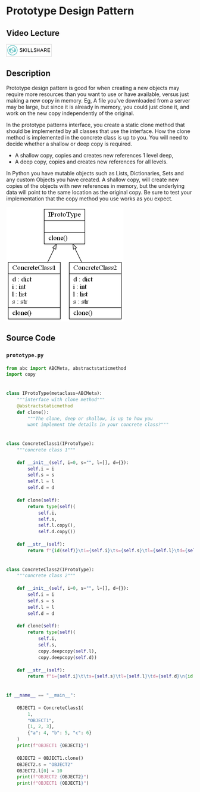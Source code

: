 # Prototype Design Pattern

## Video Lecture

<a id="skillShareVideoLink" href="https://skl.sh/34SM2Xg" target="_blank" title="Prototype Design Pattern"><img src="/img/skillshare_btn_sm.gif" alt="Prototype Design Pattern"/></a> 
<!-- <a id="udemyVideoLink" href="https://www.udemy.com/course/design-patterns-in-python/learn/lecture/16396926/?referralCode=7493DBBBF97FF2B0D24D" target="_blank" title="Prototype Design Pattern"><img src="/img/udemy_btn_sm.gif" alt="Prototype Design Pattern"/></a> -->

## Description

Prototype design pattern is good for when creating a new objects may require more resources than you want to use or have available, versus just making a new copy in memory.
Eg, A file you've downloaded from a server may be large, but since it is already in memory, you could just clone it, and work on the new copy independently of the original.

In the prototype patterns interface, you create a static clone method that should be implemented by all classes that use the interface.
How the clone method is implemented in the concrete class is up to you.
You will need to decide whether a shallow or deep copy is required.

- A shallow copy, copies and creates new references 1 level deep,
- A deep copy, copies and creates new references for all levels.

In Python you have mutable objects such as Lists, Dictionaries, Sets and any custom Objects you have created. A shallow copy, will create new copies of the objects with new references in memory, but the underlying data will point to the same location as the original copy. Be sure to test your implementation that
the copy method you use works as you expect. 

![Prototype UML Diagram](prototype.png)

## Source Code

### **`prototype.py`**

```python
from abc import ABCMeta, abstractstaticmethod
import copy


class IProtoType(metaclass=ABCMeta):
    """interface with clone method"""
    @abstractstaticmethod
    def clone():
        """The clone, deep or shallow, is up to how you 
        want implement the details in your concrete class?"""


class ConcreteClass1(IProtoType):
    """concrete class 1"""

    def __init__(self, i=0, s="", l=[], d={}):
        self.i = i
        self.s = s
        self.l = l
        self.d = d

    def clone(self):
        return type(self)(
            self.i,
            self.s,
            self.l.copy(),
            self.d.copy())

    def __str__(self):
        return f"{id(self)}\ti={self.i}\ts={self.s}\tl={self.l}\td={self.d}"


class ConcreteClass2(IProtoType):
    """concrete class 2"""

    def __init__(self, i=0, s="", l=[], d={}):
        self.i = i
        self.s = s
        self.l = l
        self.d = d

    def clone(self):
        return type(self)(
            self.i,
            self.s,
            copy.deepcopy(self.l),
            copy.deepcopy(self.d))

    def __str__(self):
        return f"i={self.i}\t\ts={self.s}\tl={self.l}\td={self.d}\n{id(self.i)}\t{id(self.s)}\t{id(self.l)}\t{id(self.d)}\t"


if __name__ == "__main__":

    OBJECT1 = ConcreteClass1(
        1,
        "OBJECT1",
        [1, 2, 3],
        {"a": 4, "b": 5, "c": 6}
    )
    print(f"OBJECT1 {OBJECT1}")

    OBJECT2 = OBJECT1.clone()
    OBJECT2.s = "OBJECT2"
    OBJECT2.l[0] = 10
    print(f"OBJECT2 {OBJECT2}")
    print(f"OBJECT1 {OBJECT1}")

```